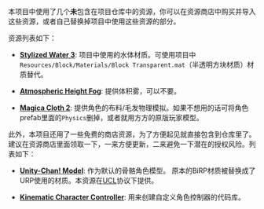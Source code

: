 本项目中使用了几个**未**包含在项目仓库中的资源，你可以在资源商店中购买并导入这些资源，或者自己替换掉项目中使用这些资源的部分。

资源列表如下：

- [**Stylized Water 3**](https://assetstore.unity.com/packages/vfx/shaders/stylized-water-3-287769): 项目中使用的水体材质。可使用项目中`Resources/Block/Materials/Block Transparent.mat`（半透明方块材质）材质替代。

- [**Atmospheric Height Fog**](https://assetstore.unity.com/packages/vfx/shaders/fullscreen-camera-effects/atmospheric-height-fog-optimized-fog-for-consoles-mobile-and-vr-143825): 提供体积雾，可以不要。

- [**Magica Cloth 2**](https://assetstore.unity.com/packages/tools/physics/magica-cloth-2-242307): 提供角色的布料/毛发物理模拟。如果不想用的话可将角色prefab里面的`Physics`删掉，或者就用方方的原版玩家模型。

此外，本项目还用了一些免费的商店资源，为了方便起见就直接包含到仓库里了。建议在资源商店里面领取一下，一来方便更新，二来避免一下潜在的授权风险。列表如下：

- [**Unity-Chan! Model**](https://assetstore.unity.com/packages/3d/characters/unity-chan-model-18705): 作为默认的骨骼角色模型。 原本的BiRP材质被替换成了URP使用的材质。本资源在[UCL](https://unity-chan.com/contents/license_en/)协议下提供。

- [**Kinematic Character Controller**](https://assetstore.unity.com/packages/tools/physics/kinematic-character-controller-99131): 用来创建自定义角色控制器的代码库。